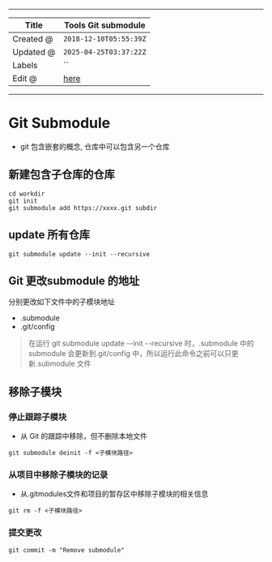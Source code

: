 -----

| Title     | Tools Git submodule                                  |
| --------- | ---------------------------------------------------- |
| Created @ | `2018-12-10T05:55:39Z`                               |
| Updated @ | `2025-04-25T03:37:22Z`                               |
| Labels    | \`\`                                                 |
| Edit @    | [here](https://github.com/junxnone/xwiki/issues/114) |

-----

# Git Submodule

  - git 包含嵌套的概念, 仓库中可以包含另一个仓库

## 新建包含子仓库的仓库

    cd workdir
    git init
    git submodule add https://xxxx.git subdir

## update 所有仓库

    git submodule update --init --recursive

## Git 更改submodule 的地址

分别更改如下文件中的子模块地址

  - .submodule
  - .git/config

> 在运行 git submodule update --init --recursive 时，.submodule 中的 submodule
> 会更新到.git/config 中，所以运行此命令之前可以只更新.submodule 文件

## 移除子模块

### 停止跟踪子模块

  - 从 Git 的跟踪中移除，但不删除本地文件

<!-- end list -->

    git submodule deinit -f <子模块路径>

### 从项目中移除子模块的记录

  - 从.gitmodules文件和项目的暂存区中移除子模块的相关信息

<!-- end list -->

    git rm -f <子模块路径>

### 提交更改

    git commit -m "Remove submodule"
